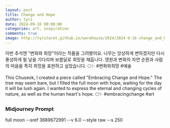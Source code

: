 ```yaml
---
layout: post
title: Change and Hope
author: tyri
date: 2024-09-16 00:00:00
categories: art, inspiration
comments: true
image: http://tyritarot.github.io/warehouse/2024/2024-9-16-change_and_hope_title.png
---
```


이번 추석엔 "변화와 희망"이라는 작품을 그려봤어요. 나무는 앙상하게 변하겠지만 다시 풍성하게 될 날을 기다리며 보름달로 희망을 채웁니다. 영원과 변화의 자연 순환과 사람의 마음을 특히 희망을 표현하고 싶었습니다. 🌕✨ #변화와희망 #예술

This Chuseok, I created a piece called "Embracing Change and Hope." The tree may seem bare, but I filled the full moon with hope, waiting for the day it will be lush again. I wanted to express the eternal and changing cycles of nature, as well as the human heart's hope. 🌕✨ #embracingchange #art

### Midjourney Prompt

full moon --sref 3689672991 --v 6.0 --style raw --s 250